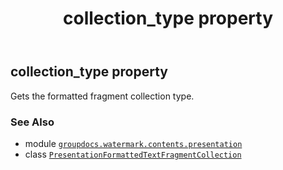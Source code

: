 ﻿---
title: collection_type property
second_title: GroupDocs.Watermark for Python via .NET API References
description: 
type: docs
url: /python-net/groupdocs.watermark.contents.presentation/presentationformattedtextfragmentcollection/collection_type/
is_root: false
weight: 40
---

## collection_type property


Gets the formatted fragment collection type.

### See Also
* module [`groupdocs.watermark.contents.presentation`](../../)
* class [`PresentationFormattedTextFragmentCollection`](/watermark/python-net/groupdocs.watermark.contents.presentation/presentationformattedtextfragmentcollection)
